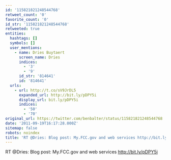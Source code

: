 ```yaml
---
id: '115821821248544768'
retweet_count: '0'
favorite_count: '0'
id_str: '115821821248544768'
retweeted: true
entities:
  hashtags: []
  symbols: []
  user_mentions:
    - name: Dries Buytaert
      screen_name: Dries
      indices:
        - '3'
        - '9'
      id_str: '814641'
      id: '814641'
  urls:
    - url: http://t.co/sV9JrDL5
      expanded_url: http://bit.ly/pDPY5i
      display_url: bit.ly/pDPY5i
      indices:
        - '50'
        - '70'
original_url: https://twitter.com/benbalter/status/115821821248544768
date: '2011-09-19T16:17:28.000Z'
sitemap: false
robots: noindex
title: 'RT @Dries: Blog post: My.FCC.gov and web services http://bit.ly/pDPY5i'
---
```


RT @Dries: Blog post: My.FCC.gov and web services http://bit.ly/pDPY5i